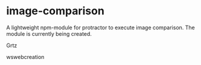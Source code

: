 image-comparison
==========

A lightweight npm-module for protractor to execute image comparison. The module is currently being created.

Grtz

wswebcreation

